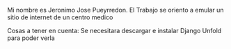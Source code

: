 Mi nombre es Jeronimo Jose Pueyrredon. El Trabajo se oriento a emular un sitio de internet de un centro medico

Cosas a tener en cuenta: Se necesitara descargar e instalar Django Unfold para poder verla
